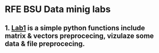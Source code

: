 # RFE BSU Data minig labs
## 1. [**Lab1**](/Lab1/) is a simple python functions include matrix & vectors preprocecing, vizulaze some data & file preprocecing.
